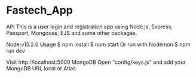# Fastech_App
API 
This is a user login and registration app using Node.js, Express, Passport, Mongoose, EJS and some other packages.

Node:v15.2.0
Usage
$ npm install
$ npm start
 Or run with Nodemon
$ npm run dev
 
Visit http://localhost:5000
MongoDB
Open "config/keys.js" and add your MongoDB URI, local or Atlas
